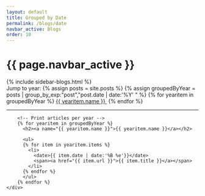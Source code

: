 ```yaml
---
layout: default
title: Grouped by Date
permalink: /blogs/date
navbar_active: Blogs
order: 10
---
```


<div class="container">
  <div class="row">
    <h1 class="page-title">{{ page.navbar_active }}</h1>
  </div>
  <div class="row">
    <div class="col-sm-12 col-md-3">
      {% include sidebar-blogs.html %}
    </div>
    <div class="col-sm-12 col-md-9 blogs">
        Jump to year:
        {% assign posts = site.posts %}
        {% assign groupedByYear = posts | group_by_exp:"post","post.date | date:'%Y' " %}
        <!-- Print clickable year list -->
        {% for yearitem in groupedByYear %}
          <a href="#{{ yearitem.name }}">{{ yearitem.name }}&nbsp;</a>
        {% endfor %}
        <hr/>

        <!-- Print articles per year -->
        {% for yearitem in groupedByYear %}
          <h2><a name="{{ yearitem.name }}">{{ yearitem.name }}</a></h2>

          <ul>
          {% for item in yearitem.items %}
            <li>
              <date>{{ item.date | date:'%B %e'}}</date>
              <span><a href="{{ item.url }}">{{ item.title }}</a></span>
            </li>
          {% endfor %}
          </ul>
        {% endfor %}
    </div>
  </div>
</div>
